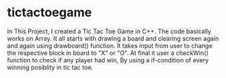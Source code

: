 # tictactoegame
In This Project, I created a Tic Tac Toe Game in C++.
The code basically works on Array.
It all starts with drawing a board and clearing screen again and again using drawboard() function.
It takes input from user to change the respective block in board to "X" or "O".
At final it user a checkWin() function to check if any player had win, By using a if-condition of every winning posiblity in tic tac toe.

